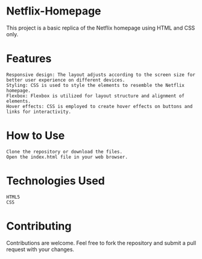 # Netflix-Homepage

This project is a basic replica of the Netflix homepage using HTML and CSS only.
# Features

    Responsive design: The layout adjusts according to the screen size for better user experience on different devices.
    Styling: CSS is used to style the elements to resemble the Netflix homepage.
    Flexbox: Flexbox is utilized for layout structure and alignment of elements.
    Hover effects: CSS is employed to create hover effects on buttons and links for interactivity.

# How to Use

    Clone the repository or download the files.
    Open the index.html file in your web browser.

# Technologies Used

    HTML5
    CSS

# Contributing

Contributions are welcome. Feel free to fork the repository and submit a pull request with your changes.
